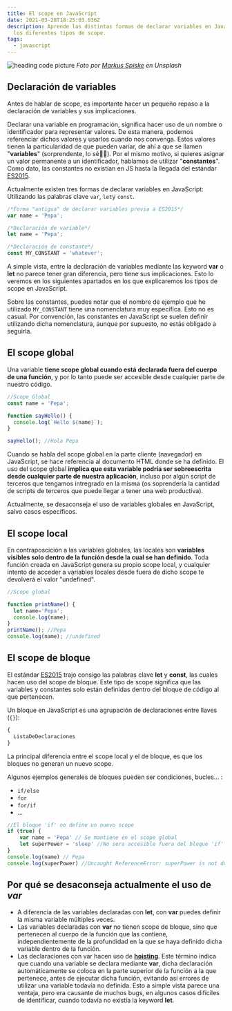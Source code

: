 ```yaml
---
title: El scope en JavaScript
date: 2021-03-28T18:25:03.036Z
description: Aprende las distintas formas de declarar variables en JavaScript y
  los diferentes tipos de scope.
tags:
  - javascript
---
```

![heading code picture](https://images.unsplash.com/photo-1542903660-eedba2cda473?ixlib=rb-1.2.1&ixid=MXwxMjA3fDB8MHxwaG90by1wYWdlfHx8fGVufDB8fHw%3D&auto=format&fit=crop&w=1650&q=80 "heading code picture")
*Foto por [Markus Spiske](https://unsplash.com/@markusspiske) en Unsplash*

## Declaración de variables

Antes de hablar de scope, es importante hacer un pequeño repaso a la declaración de variables y sus implicaciones.

Declarar una variable en programación, significa hacer uso de un nombre o identificador para representar valores. De esta manera, podemos referenciar dichos valores y usarlos cuando nos convenga. Estos valores tienen la particularidad de que pueden variar, de ahí a que se llamen "**variables**" (sorprendente, lo sé🕵️‍♂️). Por el mismo motivo, si quieres asignar un valor permanente a un identificador, hablamos de utilizar "**constantes**". Como dato, las constantes no existían en JS hasta la llegada del estándar [ES2015](https://262.ecma-international.org/6.0/).

Actualmente existen tres formas de declarar variables en JavaScript: Utilizando las palabras clave `var`, `let`y `const`.

```javascript
/*Forma "antigua" de declarar variables previa a ES2015*/
var name = 'Pepa';

/*Declaración de variable*/
let name = 'Pepa';

/*Declaración de constante*/
const MY_CONSTANT = 'whatever';
```

A simple vista, entre la declaración de variables mediante las keyword **var** o **let** no parece tener gran diferencia, pero tiene sus implicaciones. Esto lo veremos en los siguientes apartados en los que explicaremos los tipos de scope en JavaScript.

Sobre las constantes, puedes notar que el nombre de ejemplo que he utilizado `MY_CONSTANT` tiene una nomenclatura muy específica. Esto no es casual. Por convención, las constantes en JavaScript se suelen definir utilizando dicha nomenclatura, aunque por supuesto, no estás obligado a seguirla.

## El scope global

Una variable **tiene scope global cuando está declarada fuera del cuerpo de una función**, y por lo tanto puede ser accesible desde cualquier parte de nuestro código. 

```javascript
//Scope Global
const name = 'Pepa';

function sayHello() {
  console.log(`Hello ${name}`);
}

sayHello(); //Hola Pepa
```

Cuando se habla del scope global en la parte cliente (navegador) en JavaScript, se hace referencia al documento HTML donde se ha definido. El uso del scope global **implica que esta variable podría ser sobreescrita desde cualquier parte de nuestra aplicación**, incluso por algún script de terceros que tengamos intregrado en la misma (os soprendería la cantidad de scripts de terceros que puede llegar a tener una web productiva).  

Actualmente, se desaconseja el uso de variables globales en JavaScript, salvo casos específicos.

## El scope local

En contraposcición a las variables globales, las locales son **variables visibles solo dentro de la función desde la cual se han definido**. Toda función creada en JavaScript genera su propio scope local, y cualquier intento de acceder a variables locales desde fuera de dicho scope te devolverá el valor "undefined".

```javascript
//Scope global

function printName() {
  let name='Pepa';
  console.log(name);
}
printName(); //Pepa
console.log(name); //undefined
```

## El scope de bloque

El estándar [ES2015](https://262.ecma-international.org/6.0/) trajo consigo las palabras clave **let** y **const**, las cuales hacen uso del scope de bloque. Este tipo de scope significa que las variables y constantes solo están definidas dentro del bloque de código al que pertenecen.

Un bloque en JavaScript es una agrupación de declaraciones entre llaves (`{}`):

```javascript
{
  ListaDeDeclaraciones
}
```

La principal diferencia entre el scope local y el de bloque, es que los bloques no generan un nuevo scope. 

Algunos ejemplos generales de bloques pueden ser condiciones, bucles... :
* `if/else`
* `for`
* `for/if`
* ...




```javascript
//El bloque 'if' no define un nuevo scope
if (true) {
    var name = 'Pepa' // Se mantiene en el scope global
    let superPower = 'sleep' //No sera accesible fuera del bloque 'if'
}
console.log(name) // Pepa
console.log(superPower) //Uncaught ReferenceError: superPower is not defined
```

## Por qué se desaconseja actualmente el uso de *var*

* A diferencia de las variables declaradas con **let**, con **var** puedes definir la misma variable múltiples veces.
* Las variables declaradas con **var** no tienen scope de bloque, sino que pertenecen al cuerpo de la función que las contiene, independientemente de la profundidad en la que se haya definido dicha variable dentro de la función.
* Las declaraciones con var hacen uso de **[hoisting](https://developer.mozilla.org/es/docs/Glossary/Hoisting)**. Este término indica que cuando una variable se declara mediante **var**, dicha declaración automáticamente se coloca en la parte superior de la función a la que pertenece, antes de ejecutar dicha función, evitando así errores de utilizar una variable todavía no definida. Esto a simple vista parece una ventaja, pero era causante de muchos bugs, en algunos casos difíciles de identificar, cuando todavía no existía la keyword **let**.